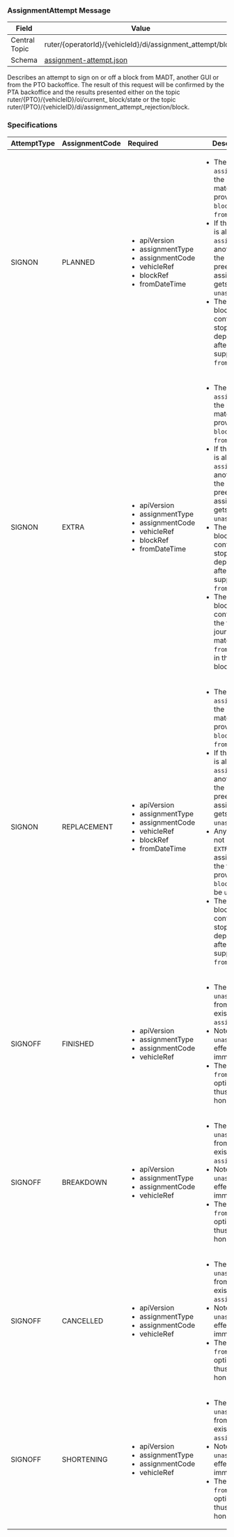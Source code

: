### AssignmentAttempt Message
| Field         | Value                                                             |
|---------------|-------------------------------------------------------------------|
| Central Topic | ruter/{operatorId}/{vehicleId}/di/assignment_attempt/block        |
| Schema        | [ assignment-attempt.json ](json-schemas/assignment-attempt.json) |

Describes an attempt to sign on or off a block from MADT, another GUI or from the PTO backoffice. The result of this request will be confirmed by the PTA backoffice and the results presented either on the topic ruter/{PTO}/{vehicleID}/oi/current\_ block/state or the topic ruter/{PTO}/{vehicleID}/di/assignment_attempt_rejection/block.

### Specifications
| AttemptType    | AssignmentCode | Required                                                                                                                                               | Description                                                                                                                                                                                                                            |
|:---------------|:---------------|:-------------------------------------------------------------------------------------------------------------------------------------------------------|----------------------------------------------------------------------------------------------------------------------------------------------------------------------------------------------------------------------------------------|
| SIGNON         | PLANNED        | <ul> <li> apiVersion </li> <li> assignmentType </li> <li> assignmentCode </li> <li> vehicleRef </li> <li> blockRef </li> <li> fromDateTime </li> </ul> |  <ul> <li> The vehicle is `assigned` on to the block matching the provided  `blockRef`  and  `fromDateTime` </li> <li> If the vehicle is already `assigned` on another block, the preexisting assignment gets `unassigned` </li> <li>The current block will contain only stops departing after the supplied `fromDateTime`</li> </ul> |
| SIGNON         | EXTRA          | <ul> <li> apiVersion </li> <li> assignmentType </li> <li> assignmentCode </li> <li> vehicleRef </li> <li> blockRef </li> <li> fromDateTime </li> </ul> |  <ul> <li> The vehicle is `assigned` on to the block matching the provided  `blockRef`  and  `fromDateTime` </li> <li> If the vehicle is already `assigned` on another block, the preexisting assignment gets `unassigned` </li> <li>The current block will contain only stops departing after the supplied `fromDateTime`</li> <li>The current block will contain only the first journey matching `fromDateTime` in the planned block</li> </ul> |</ul> |
| SIGNON         | REPLACEMENT    | <ul> <li> apiVersion </li> <li> assignmentType </li> <li> assignmentCode </li> <li> vehicleRef </li> <li> blockRef </li> <li> fromDateTime </li> </ul> |  <ul> <li> The vehicle is `assigned` on to the block matching the provided  `blockRef`  and  `fromDateTime` </li> <li> If the vehicle is already `assigned` on another block, the preexisting assigment gets `unassigned` </li> <li>Any vehicle, not marked as `EXTRA`, assigned to the the provided `blockRef` will be `unassigned`</li> <li>The current block will contain only stops departing after the supplied `fromDateTime`</li> </li></ul> |
| SIGNOFF        | FINISHED       | <ul> <li> apiVersion </li> <li> assignmentType </li> <li> assignmentCode </li> <li> vehicleRef </li> </ul>                                             |  <ul> <li> The vehicle is `unassigned` from any existing `assignment`.</li> <li> Note that the `unassignment`is effective immediately.</li> <li>The field `fromDateTime`is optional and thus not honored</li> </ul>                    |
| SIGNOFF        | BREAKDOWN      | <ul> <li> apiVersion </li> <li> assignmentType </li> <li> assignmentCode </li> <li> vehicleRef </li> </ul>                                             |  <ul> <li> The vehicle is `unassigned` from any existing `assignment`.</li> <li> Note that the `unassignment`is effective immediately.</li> <li>The field `fromDateTime`is optional and thus not honored</li> </ul>                    |
| SIGNOFF        | CANCELLED       | <ul> <li> apiVersion </li> <li> assignmentType </li> <li> assignmentCode </li> <li> vehicleRef </li> </ul>                                             |  <ul> <li> The vehicle is `unassigned` from any existing `assignment`.</li> <li> Note that the `unassignment`is effective immediately.</li> <li>The field `fromDateTime`is optional and thus not honored</li> </ul>                    |
| SIGNOFF        | SHORTENING     | <ul> <li> apiVersion </li> <li> assignmentType </li> <li> assignmentCode </li> <li> vehicleRef </li> </ul>                                             |  <ul> <li> The vehicle is `unassigned` from any existing `assignment`.</li> <li> Note that the `unassignment`is effective immediately.</li> <li>The field `fromDateTime`is optional and thus not honored</li> </ul>                    |